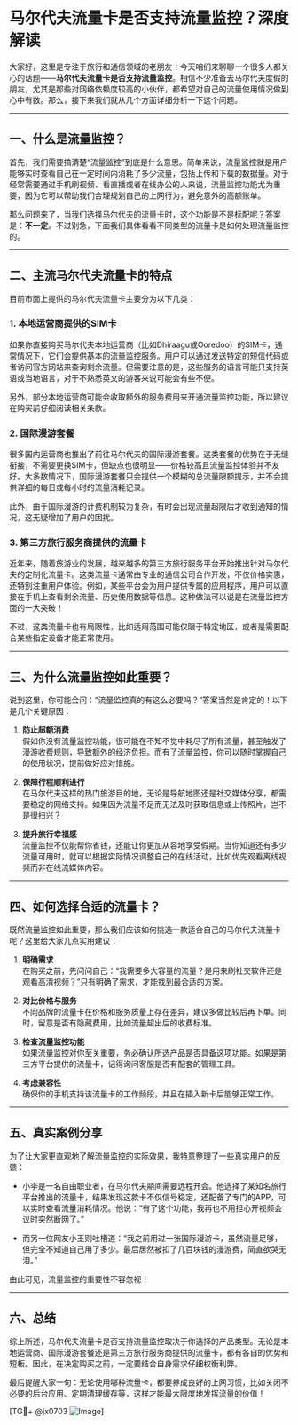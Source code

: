 # 马尔代夫流量卡是否支持流量监控？深度解读

大家好，这里是专注于旅行和通信领域的老朋友！今天咱们来聊聊一个很多人都关心的话题——**马尔代夫流量卡是否支持流量监控**。相信不少准备去马尔代夫度假的朋友，尤其是那些对网络依赖度较高的小伙伴，都希望对自己的流量使用情况做到心中有数。那么，接下来我们就从几个方面详细分析一下这个问题。

---

## 一、什么是流量监控？

首先，我们需要搞清楚“流量监控”到底是什么意思。简单来说，流量监控就是用户能够实时查看自己在一定时间内消耗了多少流量，包括上传和下载的数据量。对于经常需要通过手机刷视频、看直播或者在线办公的人来说，流量监控功能尤为重要，因为它可以帮助我们合理规划自己的上网行为，避免意外的高额账单。

那么问题来了，当我们选择马尔代夫的流量卡时，这个功能是不是标配呢？答案是：**不一定**。不过别急，下面我们具体看看不同类型的流量卡是如何处理流量监控的。

---

## 二、主流马尔代夫流量卡的特点

目前市面上提供的马尔代夫流量卡主要分为以下几类：

### 1. **本地运营商提供的SIM卡**
如果你直接购买马尔代夫本地运营商（比如Dhiraagu或Ooredoo）的SIM卡，通常情况下，它们会提供基本的流量监控服务。用户可以通过发送特定的短信代码或者访问官方网站来查询剩余流量。但需要注意的是，这些服务的语言可能只支持英语或当地语言，对于不熟悉英文的游客来说可能会有些不便。

另外，部分本地运营商可能会收取额外的服务费用来开通流量监控功能，所以建议在购买前仔细阅读相关条款。

### 2. **国际漫游套餐**
很多国内运营商也推出了前往马尔代夫的国际漫游套餐。这类套餐的优势在于无缝衔接，不需要更换SIM卡，但缺点也很明显——价格较高且流量监控体验并不友好。大多数情况下，国际漫游套餐只会提供一个模糊的总流量限额提示，并不会提供详细的每日或每小时的流量消耗记录。

此外，由于国际漫游的计费机制较为复杂，有时会出现流量超限后才收到通知的情况，这无疑增加了用户的困扰。

### 3. **第三方旅行服务商提供的流量卡**
近年来，随着旅游业的发展，越来越多的第三方旅行服务平台开始推出针对马尔代夫的定制化流量卡。这类流量卡通常由专业的通信公司合作开发，不仅价格实惠，还特别注重用户体验。例如，某些平台会为用户提供专属的应用程序，用户可以直接在手机上查看剩余流量、历史使用数据等信息。这种做法可以说是在流量监控方面的一大突破！

不过，这类流量卡也有局限性，比如适用范围可能仅限于特定地区，或者是需要配合某些指定设备才能正常使用。

---

## 三、为什么流量监控如此重要？

说到这里，你可能会问：“流量监控真的有这么必要吗？”答案当然是肯定的！以下是几个关键原因：

1. **防止超额消费**  
   假如你没有流量监控功能，很可能在不知不觉中耗尽了所有流量，甚至触发了漫游收费规则，导致额外的经济负担。而有了流量监控，你可以随时掌握自己的使用状况，提前做好应对措施。

2. **保障行程顺利进行**  
   在马尔代夫这样的热门旅游目的地，无论是导航地图还是社交媒体分享，都需要稳定的网络支持。如果因为流量不足而无法及时获取信息或上传照片，岂不是很扫兴？

3. **提升旅行幸福感**  
   流量监控不仅能帮你省钱，还能让你更加从容地享受假期。当你知道还有多少流量可用时，就可以根据实际情况调整自己的在线活动，比如优先观看离线视频而非在线流媒体内容。

---

## 四、如何选择合适的流量卡？

既然流量监控如此重要，那么我们应该如何挑选一款适合自己的马尔代夫流量卡呢？这里给大家几点实用建议：

1. **明确需求**  
   在购买之前，先问问自己：“我需要多大容量的流量？是用来刷社交软件还是观看高清视频？”只有明确了需求，才能找到最合适的方案。

2. **对比价格与服务**  
   不同品牌的流量卡在价格和服务质量上存在差异，建议多做比较后再下单。同时，留意是否有隐藏费用，比如流量超出后的收费标准。

3. **检查流量监控功能**  
   如果流量监控对你至关重要，务必确认所选产品是否具备这项功能。如果是第三方平台提供的流量卡，记得询问客服是否有配套的管理工具。

4. **考虑兼容性**  
   确保你的手机支持该流量卡的工作频段，并且在插入新卡后能够正常工作。

---

## 五、真实案例分享

为了让大家更直观地了解流量监控的实际效果，我特意整理了一些真实用户的反馈：

- 小李是一名自由职业者，在马尔代夫期间需要远程开会。他选择了某知名旅行平台推出的流量卡，结果发现这款卡不仅信号稳定，还配备了专门的APP，可以实时查看流量消耗情况。他说：“有了这个功能，我再也不用担心开视频会议时突然断网了。”

- 而另一位网友小王则吐槽道：“我之前用过一张国际漫游卡，虽然流量足够，但完全不知道自己用了多少。最后居然被扣了几百块钱的漫游费，简直欲哭无泪。”

由此可见，流量监控的重要性不容忽视！

---

## 六、总结

综上所述，马尔代夫流量卡是否支持流量监控取决于你选择的产品类型。无论是本地运营商、国际漫游套餐还是第三方旅行服务商提供的流量卡，都有各自的优势和短板。因此，在决定购买之前，一定要结合自身需求仔细权衡利弊。

最后提醒大家一句：无论使用哪种流量卡，都要养成良好的上网习惯，比如关闭不必要的后台应用、定期清理缓存等，这样才能最大限度地发挥流量的价值！

[TG💪+ @jx0703 ![Image](https://github.com/user-attachments/assets/dbca1d08-cadb-493c-b0ec-ad6f7a83f270)]